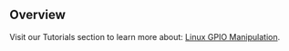 ## Overview

Visit our Tutorials section to learn more about: [Linux GPIO Manipulation](/tutorial/linux-gpio-manipulation/).